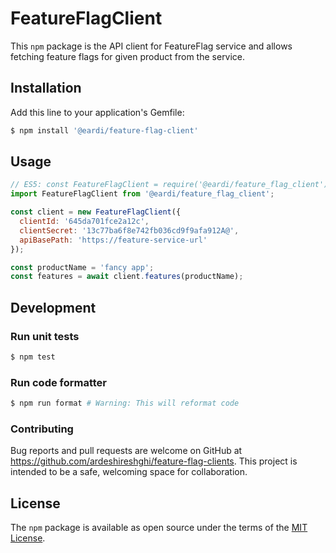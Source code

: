 # FeatureFlagClient

This `npm` package is the API client for FeatureFlag service and allows fetching feature flags for given product from the service.

## Installation

Add this line to your application's Gemfile:

```bash
$ npm install '@eardi/feature-flag-client'
```

## Usage

```javascript
// ES5: const FeatureFlagClient = require('@eardi/feature_flag_client');
import FeatureFlagClient from '@eardi/feature_flag_client';

const client = new FeatureFlagClient({
  clientId: '645da701fce2a12c',
  clientSecret: '13c77ba6f8e742fb036cd9f9afa912A@',
  apiBasePath: 'https://feature-service-url'
});

const productName = 'fancy app';
const features = await client.features(productName);
```

## Development

### Run unit tests

```bash
$ npm test
```

### Run code formatter

```bash
$ npm run format # Warning: This will reformat code
```
### Contributing

Bug reports and pull requests are welcome on GitHub at https://github.com/ardeshireshghi/feature-flag-clients. This project is intended to be a safe, welcoming space for collaboration.

## License

The `npm` package is available as open source under the terms of the [MIT License](https://opensource.org/licenses/MIT).
